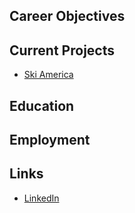 ## Career Objectives 


## Current Projects

+ [Ski America](ski-america/)

## Education 


## Employment


## Links 

+ [LinkedIn](https://www.linkedin.com/in/quentin-dye-8a23a5192/)